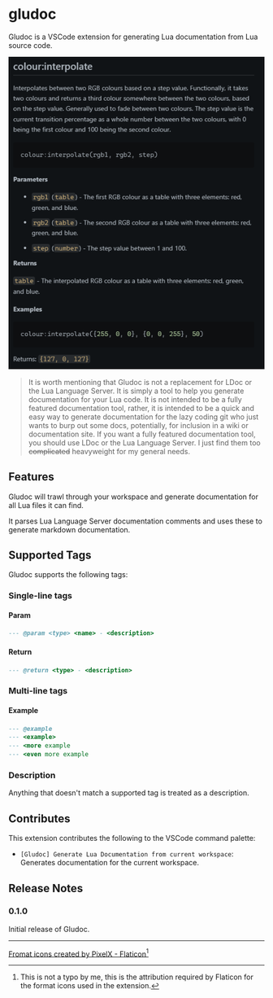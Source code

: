 # gludoc

Gludoc is a VSCode extension for generating Lua documentation from Lua source
code.

![Screenshot](assets/readme/screenshot.png)

> It is worth mentioning that Gludoc is not a replacement for LDoc or the Lua
> Language Server. It is simply a tool to help you generate documentation for
> your Lua code. It is not intended to be a fully featured documentation tool,
> rather, it is intended to be a quick and easy way to generate documentation
> for the lazy coding git who just wants to burp out some docs, potentially,
> for inclusion in a wiki or documentation site. If you want a fully featured
> documentation tool, you should use LDoc or the Lua Language Server. I just
> find them too ~~complicated~~ heavyweight for my general needs.

## Features

Gludoc will trawl through your workspace and generate documentation for all
Lua files it can find.

It parses Lua Language Server documentation comments and uses these to generate
markdown documentation.

## Supported Tags

Gludoc supports the following tags:

### Single-line tags

#### Param

```lua
--- @param <type> <name> - <description>
```

#### Return

```lua
--- @return <type> - <description>
```

### Multi-line tags

#### Example

```lua
--- @example
--- <example>
--- <more example
--- <even more example
```

### Description

Anything that doesn't match a supported tag is treated as a description.

## Contributes

This extension contributes the following to the VSCode command palette:

- `[Gludoc] Generate Lua Documentation from current workspace`: Generates
  documentation for the current workspace.

## Release Notes

### 0.1.0

Initial release of Gludoc.

---


[Fromat icons created by PixelX - Flaticon](https://www.flaticon.com/free-icons/fromat)[^1]

[^1]: This is not a typo by me, this is the attribution required by Flaticon for the format icons used in the extension.
